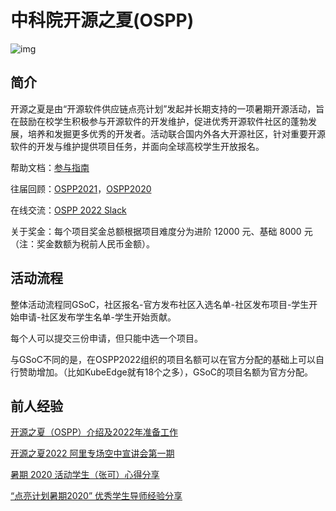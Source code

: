 # 中科院开源之夏(OSPP)

![img](https://imgs.zhubai.love/8431ff82669a4ffa849d0269b845bf85.png)

## 简介

开源之夏是由“开源软件供应链点亮计划”发起并长期支持的一项暑期开源活动，旨在鼓励在校学生积极参与开源软件的开发维护，促进优秀开源软件社区的蓬勃发展，培养和发掘更多优秀的开发者。活动联合国内外各大开源社区，针对重要开源软件的开发与维护提供项目任务，并面向全球高校学生开放报名。

帮助文档：[参与指南](https://summer-ospp.ac.cn/#/apply)

往届回顾：[OSPP2021](https://summer-ospp.ac.cn/2021/)，[OSPP2020](https://summer-ospp.ac.cn/2020/)

在线交流：[OSPP 2022 Slack](https://join.slack.com/t/summer-ospp/shared_invite/zt-15cigop1y-DelZI6U6VDSRfL0RCPU9CQ)

关于奖金：每个项目奖金总额根据项目难度分为进阶 12000 元、基础 8000 元（注：奖金数额为税前人民币金额）。

## 活动流程

整体活动流程同GSoC，社区报名-官方发布社区入选名单-社区发布项目-学生开始申请-社区发布学生名单-学生开始贡献。

每个人可以提交三份申请，但只能中选一个项目。

与GSoC不同的是，在OSPP2022组织的项目名额可以在官方分配的基础上可以自行赞助增加。（比如KubeEdge就有18个之多），GSoC的项目名额为官方分配。

## 前人经验

[开源之夏（OSPP）介绍及2022年准备工作 ](https://www.bilibili.com/video/BV1H34y1t7Uu/?spm_id_from=333.788.recommend_more_video.-1)

[开源之夏2022 阿里专场空中宣讲会第一期](https://www.bilibili.com/video/BV1La411v7jy?spm_id_from=333.337.search-card.all.click)

[暑期 2020 活动学生（张可）心得分享](https://alc-beijing.github.io/alc-site/post/summer2020_activity_sharing2/)

[“点亮计划暑期2020” 优秀学生导师经验分享](https://www.ximalaya.com/sound/370806391)
